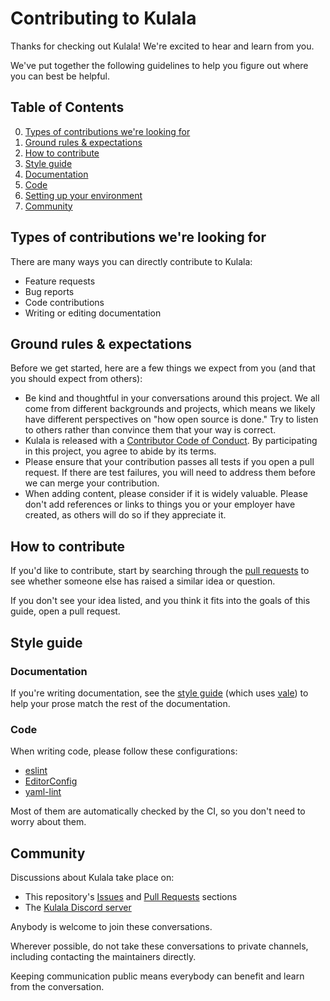 # Contributing to Kulala

Thanks for checking out Kulala!
We're excited to hear and learn from you.

We've put together the following guidelines to
help you figure out where you can best be helpful.

## Table of Contents

0. [Types of contributions we're looking for](#types-of-contributions-were-looking-for)
1. [Ground rules & expectations](#ground-rules--expectations)
2. [How to contribute](#how-to-contribute)
3. [Style guide](#style-guide)
4. [Documentation](#documentation)
5. [Code](#code)
6. [Setting up your environment](#setting-up-your-environment)
7. [Community](#community)

## Types of contributions we're looking for

There are many ways you can directly contribute to Kulala:

- Feature requests
- Bug reports
- Code contributions
- Writing or editing documentation

## Ground rules & expectations

Before we get started,
here are a few things we expect from you (and that you should expect from others):

- Be kind and thoughtful in your conversations around this project.
  We all come from different backgrounds and projects,
  which means we likely have different perspectives on "how open source is done."
  Try to listen to others rather than convince them that your way is correct.
- Kulala is released with a [Contributor Code of Conduct](./CODE_OF_CONDUCT.md).
  By participating in this project, you agree to abide by its terms.
- Please ensure that your contribution passes all tests if you open a pull request.
  If there are test failures, you will need to address them before we can merge your contribution.
- When adding content, please consider if it is widely valuable.
  Please don't add references or links to things you or your employer have created,
  as others will do so if they appreciate it.

## How to contribute

If you'd like to contribute,
start by searching through the [pull requests](https://github.com/mistweaverco/kulala/pulls) to
see whether someone else has raised a similar idea or question.

If you don't see your idea listed, and you think it fits into the goals of this guide, open a pull request.

## Style guide

### Documentation

If you're writing documentation,
see the [style guide](.vale/styles) (which uses [vale](https://vale.sh)) to
help your prose match the rest of the documentation.

### Code

When writing code,
please follow these configurations:

- [eslint](./eslintrc.cjs)
- [EditorConfig](./.editorconfig)
- [yaml-lint](./.yamllint.yaml)

Most of them are automatically checked by the CI,
so you don't need to worry about them.

## Community

Discussions about Kulala take place on:

- This repository's [Issues](https://github.com/mistweaverco/kulala/issues) and
  [Pull Requests](https://github.com/mistweaverco/kulala/pulls) sections
- The [Kulala Discord server](https://discord.gg/QyVQmfY4Rt)

Anybody is welcome to join these conversations.

Wherever possible,
do not take these conversations to private channels,
including contacting the maintainers directly.

Keeping communication public means everybody can benefit and learn from the conversation.
